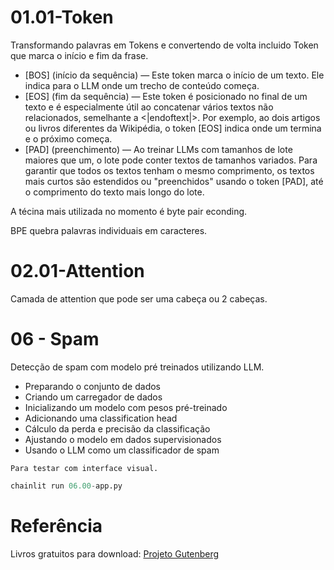 



# 01.01-Token
Transformando palavras em Tokens e convertendo de volta incluido Token que marca o início e fim da frase.

* [BOS] (início da sequência) — Este token marca o início de um texto. Ele indica para o LLM onde um trecho de conteúdo começa.<br>
* [EOS] (fim da sequência) — Este token é posicionado no final de um texto e é especialmente útil ao concatenar vários textos não relacionados, semelhante a <|endoftext|>. Por exemplo, ao  dois artigos ou livros diferentes da Wikipédia, o token [EOS] indica onde um termina e o próximo começa.<br>
* [PAD] (preenchimento) — Ao treinar LLMs com tamanhos de lote maiores que um, o lote pode conter textos de tamanhos variados. Para garantir que todos os textos tenham o mesmo comprimento, os textos mais curtos são estendidos ou "preenchidos" usando o token [PAD], até o comprimento do texto mais longo do lote.<br>

A técina mais utilizada no momento é byte pair econding.

BPE quebra palavras individuais em caracteres.


# 02.01-Attention
Camada de attention que pode ser uma cabeça ou 2 cabeças.

# 06 - Spam
Detecção de spam com modelo pré treinados utilizando LLM.

* Preparando o conjunto de dados
* Criando um carregador de dados
* Inicializando um modelo com pesos pré-treinado
* Adicionando uma classification head
* Cálculo da perda e precisão da classificação
* Ajustando o modelo em dados supervisionados
* Usando o LLM como um classificador de spam

`Para testar com interface visual.`
```python
chainlit run 06.00-app.py
```

# Referência

Livros gratuitos para download: [Projeto Gutenberg](https://www.gutenberg.org/browse/languages/pt)
